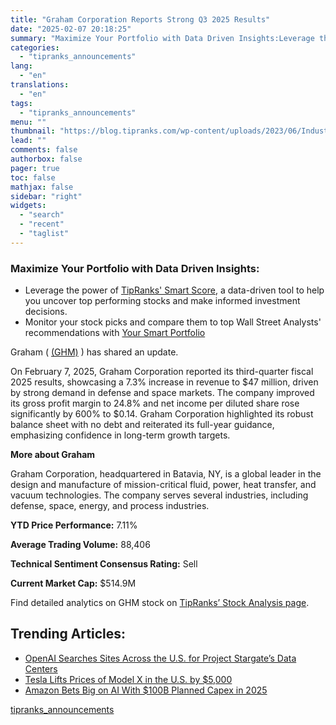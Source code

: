 ```yaml
---
title: "Graham Corporation Reports Strong Q3 2025 Results"
date: "2025-02-07 20:18:25"
summary: "Maximize Your Portfolio with Data Driven Insights:Leverage the power of TipRanks' Smart Score, a data-driven tool to help you uncover top performing stocks and make informed investment decisions. Monitor your stock picks and compare them to top Wall Street Analysts' recommendations with Your Smart PortfolioGraham ( (GHM) ) has shared..."
categories:
  - "tipranks_announcements"
lang:
  - "en"
translations:
  - "en"
tags:
  - "tipranks_announcements"
menu: ""
thumbnail: "https://blog.tipranks.com/wp-content/uploads/2023/06/Industrials-3-750x406.jpg"
lead: ""
comments: false
authorbox: false
pager: true
toc: false
mathjax: false
sidebar: "right"
widgets:
  - "search"
  - "recent"
  - "taglist"
---
```


### Maximize Your Portfolio with Data Driven Insights:

* Leverage the power of [TipRanks' Smart Score](https://www.tipranks.com/screener/top-smart-score-stocks), a data-driven tool to help you uncover top performing stocks and make informed investment decisions.
* Monitor your stock picks and compare them to top Wall Street Analysts' recommendations with  [Your Smart Portfolio](https://www.tipranks.com/smart-portfolio/holdings)

Graham ( [(GHM)](https://www.tipranks.com/stocks/ghm) ) has shared an update.

On February 7, 2025, Graham Corporation reported its third-quarter fiscal 2025 results, showcasing a 7.3% increase in revenue to $47 million, driven by strong demand in defense and space markets. The company improved its gross profit margin to 24.8% and net income per diluted share rose significantly by 600% to $0.14. Graham Corporation highlighted its robust balance sheet with no debt and reiterated its full-year guidance, emphasizing confidence in long-term growth targets.

**More about Graham**

Graham Corporation, headquartered in Batavia, NY, is a global leader in the design and manufacture of mission-critical fluid, power, heat transfer, and vacuum technologies. The company serves several industries, including defense, space, energy, and process industries.

**YTD Price Performance:** 7.11%

**Average Trading Volume:** 88,406

**Technical Sentiment Consensus Rating:** Sell

**Current Market Cap:** $514.9M

Find detailed analytics on GHM stock on [TipRanks’ Stock Analysis page](https://www.tipranks.com/stocks/ghm/stock-analysis).

Trending Articles:
------------------

* [OpenAI Searches Sites Across the U.S. for Project Stargate’s Data Centers](https://www.tipranks.com/news/openai-searches-sites-across-the-u-s-for-project-stargates-data-centers)
* [Tesla Lifts Prices of Model X in the U.S. by $5,000](https://www.tipranks.com/news/tesla-lifts-prices-of-model-x-in-the-u-s-by-5000)
* [Amazon Bets Big on AI With $100B Planned Capex in 2025](https://www.tipranks.com/news/amazon-bets-big-on-ai-with-100b-planned-capex-in-2025)

[tipranks_announcements](https://www.tipranks.com/news/company-announcements/graham-corporation-reports-strong-q3-2025-results)
